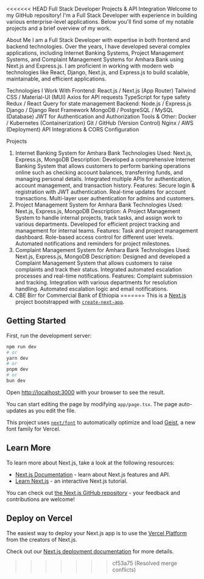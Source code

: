 <<<<<<< HEAD
Full Stack Developer Projects & API Integration
Welcome to my GitHub repository! I'm a Full Stack Developer with experience in building various enterprise-level applications. Below you'll find some of my notable projects and a brief overview of my work.

About Me
I am a Full Stack Developer with expertise in both frontend and backend technologies. Over the years, I have developed several complex applications, including Internet Banking Systems, Project Management Systems, and Complaint Management Systems for Amhara Bank using Next.js and Express.js. I am proficient in working with modern web technologies like React, Django, Next.js, and Express.js to build scalable, maintainable, and efficient applications.

Technologies I Work With
Frontend:
React.js / Next.js (App Router)
Tailwind CSS / Material-UI (MUI)
Axios for API requests
TypeScript for type safety
Redux / React Query for state management
Backend:
Node.js / Express.js
Django / Django Rest Framework
MongoDB / PostgreSQL / MySQL (Database)
JWT for Authentication and Authorization
Tools & Other:
Docker / Kubernetes (Containerization)
Git / GitHub (Version Control)
Nginx / AWS (Deployment)
API Integrations & CORS Configuration



Projects
1. Internet Banking System for Amhara Bank
Technologies Used: Next.js, Express.js, MongoDB
Description: Developed a comprehensive Internet Banking System that allows customers to perform banking operations online such as checking account balances, transferring funds, and managing personal details. Integrated multiple APIs for authentication, account management, and transaction history.
Features:
Secure login & registration with JWT authentication.
Real-time updates for account transactions.
Multi-layer user authentication for admins and customers.
2. Project Management System for Amhara Bank
Technologies Used: Next.js, Express.js, MongoDB
Description: A Project Management System to handle internal projects, track tasks, and assign work to various departments. Developed for efficient project tracking and management for internal teams.
Features:
Task and project management dashboard.
Role-based access control for different user levels.
Automated notifications and reminders for project milestones.
3. Complaint Management System for Amhara Bank
Technologies Used: Next.js, Express.js, MongoDB
Description: Designed and developed a Complaint Management System that allows customers to raise complaints and track their status. Integrated automated escalation processes and real-time notifications.
Features:
Complaint submission and tracking.
Integration with various departments for resolution handling.
Automated escalation logic and email notifications.
4. CBE Birr for Commercial Bank of Ethiopia
=======
This is a [Next.js](https://nextjs.org) project bootstrapped with [`create-next-app`](https://nextjs.org/docs/app/api-reference/cli/create-next-app).

## Getting Started

First, run the development server:

```bash
npm run dev
# or
yarn dev
# or
pnpm dev
# or
bun dev
```

Open [http://localhost:3000](http://localhost:3000) with your browser to see the result.

You can start editing the page by modifying `app/page.tsx`. The page auto-updates as you edit the file.

This project uses [`next/font`](https://nextjs.org/docs/app/building-your-application/optimizing/fonts) to automatically optimize and load [Geist](https://vercel.com/font), a new font family for Vercel.

## Learn More

To learn more about Next.js, take a look at the following resources:

- [Next.js Documentation](https://nextjs.org/docs) - learn about Next.js features and API.
- [Learn Next.js](https://nextjs.org/learn) - an interactive Next.js tutorial.

You can check out [the Next.js GitHub repository](https://github.com/vercel/next.js) - your feedback and contributions are welcome!

## Deploy on Vercel

The easiest way to deploy your Next.js app is to use the [Vercel Platform](https://vercel.com/new?utm_medium=default-template&filter=next.js&utm_source=create-next-app&utm_campaign=create-next-app-readme) from the creators of Next.js.

Check out our [Next.js deployment documentation](https://nextjs.org/docs/app/building-your-application/deploying) for more details.
>>>>>>> cf53a75 (Resolved merge conflicts)
